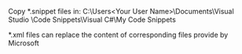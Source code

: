 Copy *.snippet files in:
C:\Users\<Your User Name>\Documents\Visual Studio <Your VS version>\Code Snippets\Visual C#\My Code Snippets

*.xml files can replace the content of corresponding files provide by Microsoft